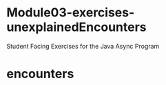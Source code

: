 # Module03-exercises-unexplainedEncounters
Student Facing Exercises for the Java Async Program
# encounters
